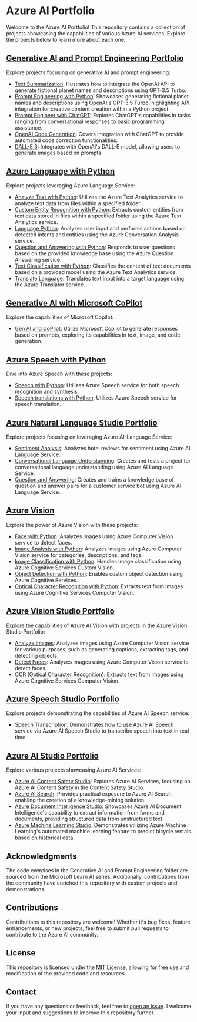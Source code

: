 # Azure AI Portfolio

Welcome to the Azure AI Portfolio! This repository contains a collection of projects showcasing the capabilities of various Azure AI services. Explore the projects below to learn more about each one:

## [Generative AI and Prompt Engineering Portfolio]([Generative_AI_and_Prompt_Engineering](https://github.com/b8234/test/tree/main/Generative%20AI%20and%20Prompt%20Engineering))
Explore projects focusing on generative AI and prompt engineering:

- [Text Summarization](Generative_AI_and_Prompt_Engineering/Text_Summarization): Illustrates how to integrate the OpenAI API to generate fictional planet names and descriptions using GPT-3.5 Turbo.
- [Prompt Engineering with Python](Generative_AI_and_Prompt_Engineering/Prompt_Engineering_with_Python): Showcases generating fictional planet names and descriptions using OpenAI's GPT-3.5 Turbo, highlighting API integration for creative content creation within a Python project.
- [Prompt Engineer with ChatGPT](Generative_AI_and_Prompt_Engineering/Prompt_Engineer_with_ChatGPT): Explores ChatGPT's capabilities in tasks ranging from conversational responses to basic programming assistance.
- [OpenAI Code Generation](Generative_AI_and_Prompt_Engineering/OpenAI_Code_Generation): Covers integration with ChatGPT to provide automated code correction functionalities.
- [DALL-E 3](Generative_AI_and_Prompt_Engineering/DALLE_3): Integrates with OpenAI's DALL-E model, allowing users to generate images based on prompts.

## [Azure Language with Python](Azure_Language)
Explore projects leveraging Azure Language Service:

- [Analyze Text with Python](Azure_Language/Analyze_Text_with_Python): Utilizes the Azure Text Analytics service to analyze text data from files within a specified folder.
- [Custom Entity Recognition with Python](Azure_Language/Custom_Entity_Recognition_with_Python): Extracts custom entities from text data stored in files within a specified folder using the Azure Text Analytics service.
- [Language Python](Azure_Language/Language_Python): Analyzes user input and performs actions based on detected intents and entities using the Azure Conversation Analysis service.
- [Question and Answering with Python](Azure_Language/Question_and_Answering_with_Python): Responds to user questions based on the provided knowledge base using the Azure Question Answering service.
- [Text Classification with Python](Azure_Language/Text_Classification_with_Python): Classifies the content of text documents based on a provided model using the Azure Text Analytics service.
- [Translate Language](Azure_Language/Translate_Language): Translates text input into a target language using the Azure Translator service.

## [Generative AI with Microsoft CoPilot](Generative_AI_with_Microsoft_CoPilot)
Explore the capabilities of Microsoft Copilot:

- [Gen AI and CoPilot](Generative_AI_with_Microsoft_CoPilot/Gen_AI_and_CoPilot): Utilize Microsoft Copilot to generate responses based on prompts, exploring its capabilities in text, image, and code generation.

## [Azure Speech with Python](Azure_Speech)
Dive into Azure Speech with these projects:

- [Speech with Python](Azure_Speech/Speech_with_Python): Utilizes Azure Speech service for both speech recognition and synthesis.
- [Speech translations with Python](Azure_Speech/Speech_translations_with_Python): Utilizes Azure Speech service for speech translation.

## [Azure Natural Language Studio Portfolio](Azure_Natural_Language_Studio)
Explore projects focusing on leveraging Azure AI-Language Service:

- [Sentiment Analysis](Azure_Natural_Language_Studio/Sentiment_Analysis): Analyzes hotel reviews for sentiment using Azure AI Language Service.
- [Conversational Language Understanding](Azure_Natural_Language_Studio/Conversational_Language_Understanding): Creates and tests a project for conversational language understanding using Azure AI Language Service.
- [Question and Answering](Azure_Natural_Language_Studio/Question_and_Answering): Creates and trains a knowledge base of question and answer pairs for a customer service bot using Azure AI Language Service.

## [Azure Vision](Azure_Vision)
Explore the power of Azure Vision with these projects:

- [Face with Python](Azure_Vision/Face_with_Python): Analyzes images using Azure Computer Vision service to detect faces.
- [Image Analysis with Python](Azure_Vision/Image_Analysis_with_Python): Analyzes images using Azure Computer Vision service for categories, descriptions, and tags.
- [Image Classification with Python](Azure_Vision/Image_Classification_with_Python): Handles image classification using Azure Cognitive Services Custom Vision.
- [Object Detection with Python](Azure_Vision/Object_Detection_with_Python): Enables custom object detection using Azure Cognitive Services.
- [Optical Character Recognition with Python](Azure_Vision/Optical_Character_Recognition_with_Python): Extracts text from images using Azure Cognitive Services Computer Vision.

## [Azure Vision Studio Portfolio](Azure_Vision_Studio)
Explore the capabilities of Azure AI Vision with projects in the Azure Vision Studio Portfolio:

- [Analyze Images](Azure_Vision_Studio/Analyze_Images): Analyzes images using Azure Computer Vision service for various purposes, such as generating captions, extracting tags, and detecting objects.
- [Detect Faces](Azure_Vision_Studio/Detect_Faces): Analyzes images using Azure Computer Vision service to detect faces.
- [OCR (Optical Character Recognition)](Azure_Vision_Studio/OCR): Extracts text from images using Azure Cognitive Services Computer Vision.

## [Azure Speech Studio Portfolio](Azure_Speech_Studio)
Explore projects demonstrating the capabilities of Azure AI Speech service:

- [Speech Transcription](Azure_Speech_Studio/Speech_Transcription): Demonstrates how to use Azure AI Speech service via Azure AI Speech Studio to transcribe speech into text in real time.

## [Azure AI Studio Portfolio](Azure_AI_Studio)
Explore various projects showcasing Azure AI Services:

- [Azure AI Content Safety Studio](Azure_AI_Studio/Azure_AI_Content_Safety_Studio): Explores Azure AI Services, focusing on Azure AI Content Safety in the Content Safety Studio.
- [Azure AI Search](Azure_AI_Studio/Azure_AI_Search): Provides practical exposure to Azure AI Search, enabling the creation of a knowledge-mining solution.
- [Azure Document Intelligence Studio](Azure_AI_Studio/Azure_Document_Intelligence_Studio): Showcases Azure AI Document Intelligence's capability to extract information from forms and documents, providing structured data from unstructured text.
- [Azure Machine Learning Studio](Azure_AI_Studio/Azure_Machine_Learning_Studio): Demonstrates utilizing Azure Machine Learning's automated machine learning feature to predict bicycle rentals based on historical data.

## Acknowledgments

The code exercises in the Generative AI and Prompt Engineering folder are sourced from the Microsoft Learn AI series. Additionally, contributions from the community have enriched this repository with custom projects and demonstrations.

## Contributions

Contributions to this repository are welcome! Whether it's bug fixes, feature enhancements, or new projects, feel free to submit pull requests to contribute to the Azure AI community.

## License

This repository is licensed under the [MIT License](LICENSE), allowing for free use and modification of the provided code and resources.

## Contact

If you have any questions or feedback, feel free to [open an issue](https://github.com/b8234/test/issues). I welcome your input and suggestions to improve this repository further.

